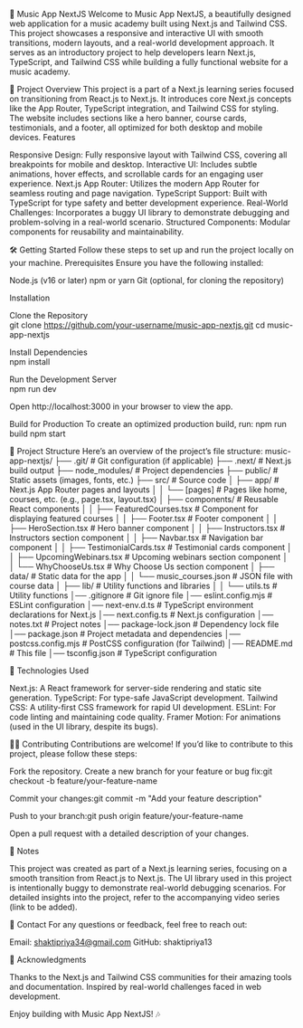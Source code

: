 🎵 Music App NextJS
Welcome to Music App NextJS, a beautifully designed web application for a music academy built using Next.js and Tailwind CSS. This project showcases a responsive and interactive UI with smooth transitions, modern layouts, and a real-world development approach. It serves as an introductory project to help developers learn Next.js, TypeScript, and Tailwind CSS while building a fully functional website for a music academy.

🚀 Project Overview
This project is a part of a Next.js learning series focused on transitioning from React.js to Next.js. It introduces core Next.js concepts like the App Router, TypeScript integration, and Tailwind CSS for styling. The website includes sections like a hero banner, course cards, testimonials, and a footer, all optimized for both desktop and mobile devices.
Features

Responsive Design: Fully responsive layout with Tailwind CSS, covering all breakpoints for mobile and desktop.
Interactive UI: Includes subtle animations, hover effects, and scrollable cards for an engaging user experience.
Next.js App Router: Utilizes the modern App Router for seamless routing and page navigation.
TypeScript Support: Built with TypeScript for type safety and better development experience.
Real-World Challenges: Incorporates a buggy UI library to demonstrate debugging and problem-solving in a real-world scenario.
Structured Components: Modular components for reusability and maintainability.


🛠️ Getting Started
Follow these steps to set up and run the project locally on your machine.
Prerequisites
Ensure you have the following installed:

Node.js (v16 or later)
npm or yarn
Git (optional, for cloning the repository)

Installation

Clone the Repository  
git clone https://github.com/your-username/music-app-nextjs.git
cd music-app-nextjs


Install Dependencies  
npm install


Run the Development Server  
npm run dev

Open http://localhost:3000 in your browser to view the app.


Build for Production
To create an optimized production build, run:
npm run build
npm start


📂 Project Structure
Here’s an overview of the project’s file structure:
music-app-nextjs/
├── .git/                    # Git configuration (if applicable)
├── .next/                   # Next.js build output
├── node_modules/            # Project dependencies
├── public/                  # Static assets (images, fonts, etc.)
├── src/                     # Source code
│   ├── app/                 # Next.js App Router pages and layouts
│   │   └── [pages]          # Pages like home, courses, etc. (e.g., page.tsx, layout.tsx)
│   ├── components/          # Reusable React components
│   │   ├── FeaturedCourses.tsx  # Component for displaying featured courses
│   │   ├── Footer.tsx           # Footer component
│   │   ├── HeroSection.tsx      # Hero banner component
│   │   ├── Instructors.tsx      # Instructors section component
│   │   ├── Navbar.tsx           # Navigation bar component
│   │   ├── TestimonialCards.tsx # Testimonial cards component
│   │   ├── UpcomingWebinars.tsx # Upcoming webinars section component
│   │   └── WhyChooseUs.tsx      # Why Choose Us section component
│   ├── data/                # Static data for the app
│   │   └── music_courses.json   # JSON file with course data
│   ├── lib/                 # Utility functions and libraries
│   │   └── utils.ts         # Utility functions
│── .gitignore               # Git ignore file
│── eslint.config.mjs        # ESLint configuration
│── next-env.d.ts            # TypeScript environment declarations for Next.js
│── next.config.ts           # Next.js configuration
│── notes.txt                # Project notes
│── package-lock.json        # Dependency lock file
│── package.json             # Project metadata and dependencies
│── postcss.config.mjs       # PostCSS configuration (for Tailwind)
│── README.md                # This file
│── tsconfig.json            # TypeScript configuration


🎨 Technologies Used

Next.js: A React framework for server-side rendering and static site generation.
TypeScript: For type-safe JavaScript development.
Tailwind CSS: A utility-first CSS framework for rapid UI development.
ESLint: For code linting and maintaining code quality.
Framer Motion: For animations (used in the UI library, despite its bugs).


🧑‍💻 Contributing
Contributions are welcome! If you’d like to contribute to this project, please follow these steps:

Fork the repository.
Create a new branch for your feature or bug fix:git checkout -b feature/your-feature-name


Commit your changes:git commit -m "Add your feature description"


Push to your branch:git push origin feature/your-feature-name


Open a pull request with a detailed description of your changes.


📝 Notes

This project was created as part of a Next.js learning series, focusing on a smooth transition from React.js to Next.js.
The UI library used in this project is intentionally buggy to demonstrate real-world debugging scenarios.
For detailed insights into the project, refer to the accompanying video series (link to be added).


📧 Contact
For any questions or feedback, feel free to reach out:

Email: shaktipriya34@gmail.com
GitHub: shaktipriya13


🌟 Acknowledgments

Thanks to the Next.js and Tailwind CSS communities for their amazing tools and documentation.
Inspired by real-world challenges faced in web development.

Enjoy building with Music App NextJS! 🎶
